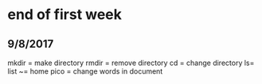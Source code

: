 #  end of first week
## 9/8/2017
mkdir = make directory
rmdir = remove directory
cd = change directory
ls= list
~= home
pico = change words in document
